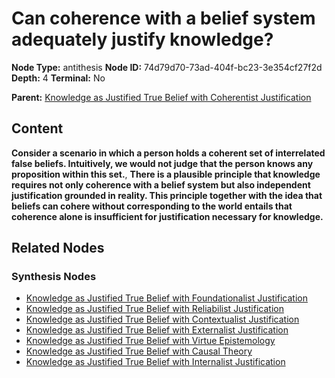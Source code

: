 # Can coherence with a belief system adequately justify knowledge?

**Node Type:** antithesis
**Node ID:** 74d79d70-73ad-404f-bc23-3e354cf27f2d
**Depth:** 4
**Terminal:** No

**Parent:** [Knowledge as Justified True Belief with Coherentist Justification](knowledge-as-justified-true-belief-with-coherentist-justification-synthesis-82b73529-b578-4e04-9d0e-a4a0868a6ead.md)

## Content

**Consider a scenario in which a person holds a coherent set of interrelated false beliefs. Intuitively, we would not judge that the person knows any proposition within this set.**, **There is a plausible principle that knowledge requires not only coherence with a belief system but also independent justification grounded in reality. This principle together with the idea that beliefs can cohere without corresponding to the world entails that coherence alone is insufficient for justification necessary for knowledge.**

## Related Nodes

### Synthesis Nodes

- [Knowledge as Justified True Belief with Foundationalist Justification](knowledge-as-justified-true-belief-with-foundationalist-justification-synthesis-20f8a057-775c-47e2-b688-ea8fcba83d05.md)
- [Knowledge as Justified True Belief with Reliabilist Justification](knowledge-as-justified-true-belief-with-reliabilist-justification-synthesis-f1aa7898-7ff3-4677-bbb4-5451ac2342ca.md)
- [Knowledge as Justified True Belief with Contextualist Justification](knowledge-as-justified-true-belief-with-contextualist-justification-synthesis-be457c07-6943-4811-9855-61e60879f45c.md)
- [Knowledge as Justified True Belief with Externalist Justification](knowledge-as-justified-true-belief-with-externalist-justification-synthesis-537100ff-9cbe-48f2-a7aa-77e95b794e3f.md)
- [Knowledge as Justified True Belief with Virtue Epistemology](knowledge-as-justified-true-belief-with-virtue-epistemology-synthesis-5d88bd04-8d47-42ad-8aa7-bdaf2abc4b38.md)
- [Knowledge as Justified True Belief with Causal Theory](knowledge-as-justified-true-belief-with-causal-theory-synthesis-b7194629-ef1a-442d-aea2-17bbd08d3485.md)
- [Knowledge as Justified True Belief with Internalist Justification](knowledge-as-justified-true-belief-with-internalist-justification-synthesis-c8a7a53e-b625-4b20-8b2f-bbedfc3434b4.md)

